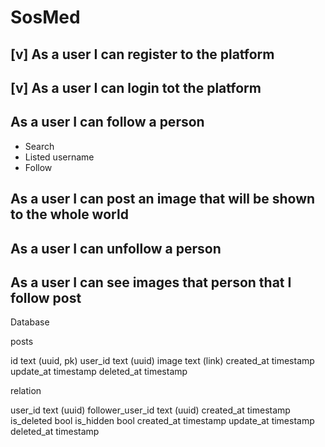 # SosMed

## [v] As a user I can register to the platform

## [v] As a user I can login tot the platform

## As a user I can follow a person

- Search
- Listed username
- Follow

## As a user I can post an image that will be shown to the whole world

## As a user I can unfollow a person

## As a user I can see images that person that I follow post

Database

posts

id                  text (uuid, pk)
user_id             text (uuid)
image               text (link)
created_at          timestamp
update_at           timestamp
deleted_at          timestamp

relation

user_id             text (uuid)
follower_user_id    text (uuid)
created_at          timestamp
is_deleted          bool
is_hidden           bool
created_at          timestamp
update_at           timestamp
deleted_at          timestamp